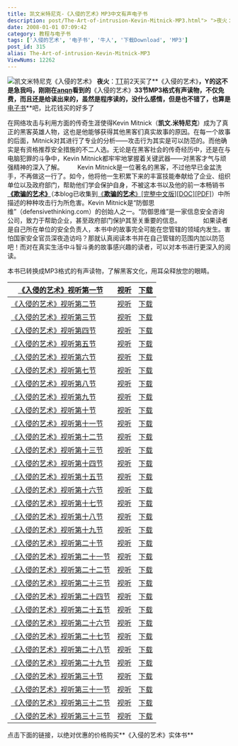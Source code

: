 ```yaml
---
title: 凯文米特尼克-《入侵的艺术》MP3中文有声电子书
description: post/The-Art-of-intrusion-Kevin-Mitnick-MP3.html"> ">夜火：TT前2天买了《入侵的艺术》，Y的这不是急我吗，刚刚在anqn看到的《入侵的艺术》33节MP3格式有声读物，不仅免费，而且还是给读出来的，虽然是程序读的，没什么感情，但是也不错了，也算是/tags/%E7%94%B5%E5%AD%90%E4%B9%A6">电子书吧，比花钱买的好多了 　　在网络攻击与利用方面的传奇生涯使得KevinMitnick（凯文.米特尼克）成为了真正的黑客英雄人物，这也是他能够获得其他黑客们真实故事的原因。在每一个故事的后面，Mitnick对其进行了专业的分析——攻击行为其实是可以防范的。而他确实是有资格推荐安全措施的不二人选。无论是在黑客社会的传奇经历中，还是在与电脑犯罪的斗争中，KevinMitnick都牢牢地掌握着关键武器——对黑客才气与顽强精神的深入了解。　　KevinMitnick是一位著名的黑客，不过他早已金盆洗手，不再做这一行了。如今，他将他一生积累下来的丰富技能奉献给了企业、组织单位以及政府部门，帮助他们学会保护自身，不被这本书以及他的前一本畅销书post/The-Art-of-Deception-CHS-DOC-PDF.html">《欺骗的艺术》（本blog已收集到post/The-Art-of-Deception-CHS-DOC-PDF.html">《欺骗的艺术》[完整中文版][DOC][PDF]）中所描述的种种攻击行为所危害。KevinMitnick是“防御思维”（defensivethinking.com）的创始人之一。“防御思维”是一家信息安全咨询公司，致力于帮助企业，甚至政府部门保护其至关重要的信息。　　　如果读者是自己所在单位的安全负责人，本书中的故事完全可能在您管辖的领域内发生。害怕国家安全官员深夜造访吗？那就认真阅读本书并在自己管辖的范围内加以防范吧！而对在真实生活中斗智斗勇的故事感兴趣的读者，可以对本书进行更深入的阅读。本书已转换成MP3格式的有声读物，了解黑客文化，用耳朵释放您的眼睛。
date: 2008-01-01 07:09:42
category: 教程与电子书
tags: ['入侵的艺术', '电子书', '牛人', '下载Download', 'MP3']
post_id: 315
alias: The-Art-of-intrusion-Kevin-Mitnick-MP3
ViewNums: 12262
---
```


![凯文米特尼克《入侵的艺术》](http://www.anqn.com/video/15/images/md_zjbk483839.jpg) **夜火**：[TT](http://hi.baidu.com/hack_tt)前2天买了**《入侵的艺术》**，Y的这不是急我吗，刚刚在[anqn](http://www.anqn.com)看到的**《入侵的艺术》**33节MP3格式有声读物，不仅免费，而且还是给读出来的，虽然是程序读的，没什么感情，但是也不错了，也算是**[电子书](/tags/%E7%94%B5%E5%AD%90%E4%B9%A6)**吧，比花钱买的好多了

在网络攻击与利用方面的传奇生涯使得Kevin Mitnick（**凯文.米特尼克**）成为了真正的黑客英雄人物，这也是他能够获得其他黑客们真实故事的原因。在每一个故事的后面，Mitnick对其进行了专业的分析——攻击行为其实是可以防范的。而他确实是有资格推荐安全措施的不二人选。无论是在黑客社会的传奇经历中，还是在与电脑犯罪的斗争中，Kevin Mitnick都牢牢地掌握着关键武器——对黑客才气与顽强精神的深入了解。
　　Kevin Mitnick是一位著名的黑客，不过他早已金盆洗手，不再做这一行了。如今，他将他一生积累下来的丰富技能奉献给了企业、组织单位以及政府部门，帮助他们学会保护自身，不被这本书以及他的前一本畅销书[**《欺骗的艺术》**](/blog/the-art-of-deception-chs-doc-pdf)（本blog已收集到[《**欺骗的艺术**》[完整中文版][DOC][PDF]](/blog/the-art-of-deception-chs-doc-pdf)）中所描述的种种攻击行为所危害。Kevin Mitnick是“防御思维”（defensivethinking.com）的创始人之一。“防御思维”是一家信息安全咨询公司，致力于帮助企业，甚至政府部门保护其至关重要的信息。
　　　 如果读者是自己所在单位的安全负责人，本书中的故事完全可能在您管辖的领域内发生。害怕国家安全官员深夜造访吗？那就认真阅读本书并在自己管辖的范围内加以防范吧！而对在真实生活中斗智斗勇的故事感兴趣的读者，可以对本书进行更深入的阅读。

本书已转换成MP3格式的有声读物，了解黑客文化，用耳朵释放您的眼睛。

| [《入侵的艺术》视听第一节](http://www.anqn.com/video/15/2007-09-09/a0986360.shtml) | [视听](http://www.anqn.com/video/15/2007-09-09/a0986360.shtml) | [下载](http://download.anqn.com/2007/ruqin/1.mp3) |
| --- | --- | --- |
| [《入侵的艺术》视听第二节](http://www.anqn.com/video/15/2007-09-09/a0986361.shtml) | [视听](http://www.anqn.com/video/15/2007-09-09/a0986360.shtml) | [下载](http://download.anqn.com/2007/ruqin/2.mp3) |
| [《入侵的艺术》视听第三节](http://www.anqn.com/video/15/2007-09-09/a0986362.shtml) | [视听](http://www.anqn.com/video/15/2007-09-09/a0986360.shtml) | [下载](http://download.anqn.com/2007/ruqin/3.mp3) |
| [《入侵的艺术》视听第四节](http://www.anqn.com/video/15/2007-09-09/a0986363.shtml) | [视听](http://www.anqn.com/video/15/2007-09-09/a0986360.shtml) | [下载](http://download.anqn.com/2007/ruqin/4.mp3) |
| [《入侵的艺术》视听第五节](http://www.anqn.com/video/15/2007-09-09/a0986364.shtml) | [视听](http://www.anqn.com/video/15/2007-09-09/a0986360.shtml) | [下载](http://download.anqn.com/2007/ruqin/5.mp3) |
| [《入侵的艺术》视听第六节](http://www.anqn.com/video/15/2007-09-09/a0986365.shtml) | [视听](http://www.anqn.com/video/15/2007-09-09/a0986360.shtml) | [下载](http://download.anqn.com/2007/ruqin/6.mp3) |
| [《入侵的艺术》视听第七节](http://www.anqn.com/video/15/2007-09-09/a0986366.shtml) | [视听](http://www.anqn.com/video/15/2007-09-09/a0986360.shtml) | [下载](http://download.anqn.com/2007/ruqin/7.mp3) |
| [《入侵的艺术》视听第八节](http://www.anqn.com/video/15/2007-09-09/a0986367.shtml) | [视听](http://www.anqn.com/video/15/2007-09-09/a0986360.shtml) | [下载](http://download.anqn.com/2007/ruqin/8.mp3) |
| [《入侵的艺术》视听第九节](http://www.anqn.com/video/15/2007-09-09/a0986368.shtml) | [视听](http://www.anqn.com/video/15/2007-09-09/a0986360.shtml) | [下载](http://download.anqn.com/2007/ruqin/9.mp3) |
| [《入侵的艺术》视听第十节](http://www.anqn.com/video/15/2007-09-09/a0986369.shtml) | [视听](http://www.anqn.com/video/15/2007-09-09/a0986360.shtml) | [下载](http://download.anqn.com/2007/ruqin/10.mp3) |
| [《入侵的艺术》视听第十一节](http://www.anqn.com/video/15/2007-09-09/a0986370.shtml) | [视听](http://www.anqn.com/video/15/2007-09-09/a0986360.shtml) | [下载](http://download.anqn.com/2007/ruqin/11.mp3) |
| [《入侵的艺术》视听第十二节](http://www.anqn.com/video/15/2007-09-09/a0986371.shtml) | [视听](http://www.anqn.com/video/15/2007-09-09/a0986360.shtml) | [下载](http://download.anqn.com/2007/ruqin/12.mp3) |
| [《入侵的艺术》视听第十三节](http://www.anqn.com/video/15/2007-09-09/a0986372.shtml) | [视听](http://www.anqn.com/video/15/2007-09-09/a0986360.shtml) | [下载](http://download.anqn.com/2007/ruqin/13.mp3) |
| [《入侵的艺术》视听第十四节](http://www.anqn.com/video/15/2007-09-09/a0986373.shtml) | [视听](http://www.anqn.com/video/15/2007-09-09/a0986360.shtml) | [下载](http://download.anqn.com/2007/ruqin/14.mp3) |
| [《入侵的艺术》视听第十五节](http://www.anqn.com/video/15/2007-09-09/a0986374.shtml) | [视听](http://www.anqn.com/video/15/2007-09-09/a0986360.shtml) | [下载](http://download.anqn.com/2007/ruqin/15.mp3) |
| [《入侵的艺术》视听第十六节](http://www.anqn.com/video/15/2007-09-09/a0986375.shtml) | [视听](http://www.anqn.com/video/15/2007-09-09/a0986360.shtml) | [下载](http://download.anqn.com/2007/ruqin/16.mp3) |
| [《入侵的艺术》视听第十七节](http://www.anqn.com/video/15/2007-09-09/a0986376.shtml) | [视听](http://www.anqn.com/video/15/2007-09-09/a0986360.shtml) | [下载](http://download.anqn.com/2007/ruqin/17.mp3) |
| [《入侵的艺术》视听第十八节](http://www.anqn.com/video/15/2007-09-09/a0986377.shtml) | [视听](http://www.anqn.com/video/15/2007-09-09/a0986360.shtml) | [下载](http://download.anqn.com/2007/ruqin/18.mp3) |
| [《入侵的艺术》视听第十九节](http://www.anqn.com/video/15/2007-09-09/a0986378.shtml) | [视听](http://www.anqn.com/video/15/2007-09-09/a0986360.shtml) | [下载](http://download.anqn.com/2007/ruqin/19.mp3) |
| [《入侵的艺术》视听第二十节](http://www.anqn.com/video/15/2007-09-09/a0986379.shtml) | [视听](http://www.anqn.com/video/15/2007-09-09/a0986360.shtml) | [下载](http://download.anqn.com/2007/ruqin/20.mp3) |
| [《入侵的艺术》视听第二十一节](http://www.anqn.com/video/15/2007-09-09/a0986380.shtml) | [视听](http://www.anqn.com/video/15/2007-09-09/a0986360.shtml) | [下载](http://download.anqn.com/2007/ruqin/21.mp3) |
| [《入侵的艺术》视听第二十二节](http://www.anqn.com/video/15/2007-09-09/a0986381.shtml) | [视听](http://www.anqn.com/video/15/2007-09-09/a0986360.shtml) | [下载](http://download.anqn.com/2007/ruqin/22.mp3) |
| [《入侵的艺术》视听第二十三节](http://www.anqn.com/video/15/2007-09-09/a0986382.shtml) | [视听](http://www.anqn.com/video/15/2007-09-09/a0986360.shtml) | [下载](http://download.anqn.com/2007/ruqin/23.mp3) |
| [《入侵的艺术》视听第二十四节](http://www.anqn.com/video/15/2007-09-09/a0986383.shtml) | [视听](http://www.anqn.com/video/15/2007-09-09/a0986360.shtml) | [下载](http://download.anqn.com/2007/ruqin/24.mp3) |
| [《入侵的艺术》视听第二十五节](http://www.anqn.com/video/15/2007-09-09/a0986384.shtml) | [视听](http://www.anqn.com/video/15/2007-09-09/a0986360.shtml) | [下载](http://download.anqn.com/2007/ruqin/25.mp3) |
| [《入侵的艺术》视听第二十六节](http://www.anqn.com/video/15/2007-09-09/a0986385.shtml) | [视听](http://www.anqn.com/video/15/2007-09-09/a0986360.shtml) | [下载](http://download.anqn.com/2007/ruqin/26.mp3) |
| [《入侵的艺术》视听第二十七节](http://www.anqn.com/video/15/2007-09-09/a0986386.shtml) | [视听](http://www.anqn.com/video/15/2007-09-09/a0986360.shtml) | [下载](http://download.anqn.com/2007/ruqin/27.mp3) |
| [《入侵的艺术》视听第二十八节](http://www.anqn.com/video/15/2007-09-09/a0986387.shtml) | [视听](http://www.anqn.com/video/15/2007-09-09/a0986360.shtml) | [下载](http://download.anqn.com/2007/ruqin/28.mp3) |
| [《入侵的艺术》视听第二十九节](http://www.anqn.com/video/15/2007-09-09/a0986388.shtml) | [视听](http://www.anqn.com/video/15/2007-09-09/a0986360.shtml) | [下载](http://download.anqn.com/2007/ruqin/29.mp3) |
| [《入侵的艺术》视听第三十节](http://www.anqn.com/video/15/2007-09-09/a0986389.shtml) | [视听](http://www.anqn.com/video/15/2007-09-09/a0986360.shtml) | [下载](http://download.anqn.com/2007/ruqin/30.mp3) |
| [《入侵的艺术》视听第三十一节](http://www.anqn.com/video/15/2007-09-09/a0986390.shtml) | [视听](http://www.anqn.com/video/15/2007-09-09/a0986360.shtml) | [下载](http://download.anqn.com/2007/ruqin/31.mp3) |
| [《入侵的艺术》视听第三十二节](http://www.anqn.com/video/15/2007-09-09/a0986391.shtml) | [视听](http://www.anqn.com/video/15/2007-09-09/a0986360.shtml) | [下载](http://download.anqn.com/2007/ruqin/32.mp3) |
| [《入侵的艺术》视听第三十三节](http://www.anqn.com/video/15/2007-09-09/a0986392.shtml) | [视听](http://www.anqn.com/video/15/2007-09-09/a0986360.shtml) | [下载](http://download.anqn.com/2007/ruqin/33.mp3) |

点击下面的链接，以绝对优惠的价格购买**《入侵的艺术》实体书**

